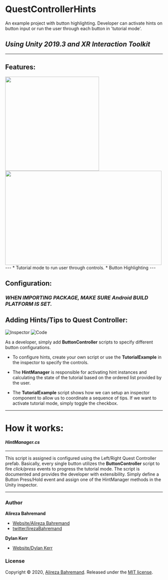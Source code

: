 # QuestControllerHints
An example project with button highlighting. Developer can activate hints on button input or run the user through each button in 'tutorial mode'.

## *Using Unity 2019.3 and XR Interaction Toolkit*

---

## Features:
<!-- ![AllControls](https://i.imgur.com/k8ZTnvN.gif) -->
<!-- ![Features](https://i.imgur.com/SaJavJx.gif) -->
<img src="https://i.imgur.com/k8ZTnvN.gif" width="300" height="300"/>
<img src="https://i.imgur.com/SaJavJx.gif" width="500" height="300"/>
</br>
---
* Tutorial mode to run user through controls.
* Button Highlighting
---

## Configuration:

### *WHEN IMPORTING PACKAGE, MAKE SURE Android BUILD PLATFORM IS SET.*

## Adding Hints/Tips to Quest Controller:
![Inspector](https://i.imgur.com/lWMR7J0.png)
![Code](https://i.imgur.com/LPwuV9a.png)

As a developer, simply add **ButtonController** scripts to specify different button configurations. 
* To configure hints, create your own script or use the **TutorialExample** in the inspector to specify the controls.

* The **HintManager** is responsible for activating hint instances and calculating the state of the tutorial based on the ordered list provided by the user.
* The **TutorialExample** script shows how we can setup an inspector component to allow us to coordinate a sequence of tips. If we want to activate tutorial mode, simply toggle the checkbox.
---

# How it works:

#### *HintManager.cs*
---
This script is assigned is configured using the Left/Right Quest Controller prefab. 
Basically, every single button utilizes the **ButtonController** script to fire _click/press_ events to progress the tutorial mode.
The script is documented and provides the developer with extensibility. Simply define a Button Press/Hold event and assign one of the HintManager methods in the Unity inspector.

---


### Author

**Alireza Bahremand**

* [Website/Alireza Bahremand](https://www.alirezabahremand.com/)
* [twitter/lirezaBahremand](https://twitter.com/lirezabahremand)

**Dylan Kerr**
* [Website/Dylan Kerr](https://www.djkerrdesign.com/)

### License

Copyright © 2020, [Alireza Bahremand](https://github.com/TheWiselyBearded).
Released under the [MIT license](LICENSE).